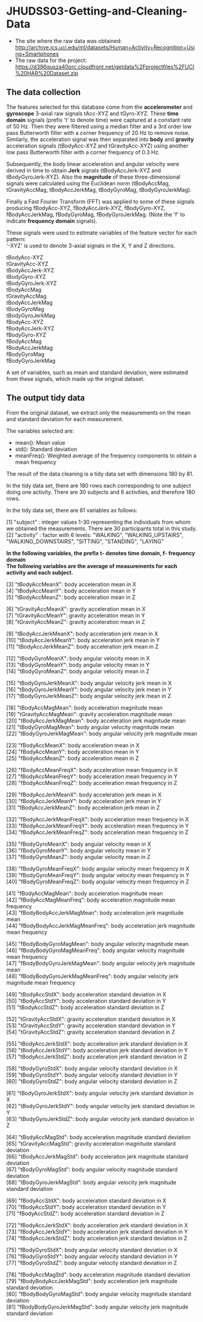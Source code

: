 # JHUDSS03-Getting-and-Cleaning-Data
* The site where the raw data was obtained:
http://archive.ics.uci.edu/ml/datasets/Human+Activity+Recognition+Using+Smartphones
* The raw data for the project:
https://d396qusza40orc.cloudfront.net/getdata%2Fprojectfiles%2FUCI%20HAR%20Dataset.zip

## The data collection 

The features selected for this database come from the **accelerometer** and **gyroscope** 3-axial raw signals tAcc-XYZ and tGyro-XYZ. These **time domain** signals (prefix 't' to denote time) were captured at a constant rate of 50 Hz. Then they were filtered using a median filter and a 3rd order low pass Butterworth filter with a corner frequency of 20 Hz to remove noise. Similarly, the acceleration signal was then separated into **body** and **gravity** acceleration signals (tBodyAcc-XYZ and tGravityAcc-XYZ) using another low pass Butterworth filter with a corner frequency of 0.3 Hz. 

Subsequently, the body linear acceleration and angular velocity were derived in time to obtain **Jerk** signals (tBodyAccJerk-XYZ and tBodyGyroJerk-XYZ). Also the **magnitude** of these three-dimensional signals were calculated using the Euclidean norm (tBodyAccMag, tGravityAccMag, tBodyAccJerkMag, tBodyGyroMag, tBodyGyroJerkMag). 

Finally a Fast Fourier Transform (FFT) was applied to some of these signals producing fBodyAcc-XYZ, fBodyAccJerk-XYZ, fBodyGyro-XYZ, fBodyAccJerkMag, fBodyGyroMag, fBodyGyroJerkMag. (Note the 'f' to indicate **frequency domain** signals). 

These signals were used to estimate variables of the feature vector for each pattern:  
'-XYZ' is used to denote 3-axial signals in the X, Y and Z directions.

tBodyAcc-XYZ\
tGravityAcc-XYZ\
tBodyAccJerk-XYZ\
tBodyGyro-XYZ\
tBodyGyroJerk-XYZ\
tBodyAccMag\
tGravityAccMag\
tBodyAccJerkMag\
tBodyGyroMag\
tBodyGyroJerkMag\
fBodyAcc-XYZ\
fBodyAccJerk-XYZ\
fBodyGyro-XYZ\
fBodyAccMag\
fBodyAccJerkMag\
fBodyGyroMag\
fBodyGyroJerkMag


A set of variables, such as mean and standard deviation, were estimated from these signals, which made up the original dataset.

## The output tidy data

From the original dataset, we extract only the measurements on the mean and standard deviation for each measurement.

The variables selected are: 

* mean(): Mean value
* std(): Standard deviation
* meanFreq(): Weighted average of the frequency components to obtain a mean frequency

The result of the data cleaning is a tidy data set with dimensions 180 by 81.

In the tidy data set, there are 180 rows each corresponding to one subject doing one activity. There are 30 subjects and 6 activities, and therefore 180 rows.

In the tidy data set, there are 81 variables as follows:
 
 [1] "subject" : integer values 1-30 representing the individuals from whom we obtained the measurements. There are 30 participants total in this study.    
 [2] "activity" : factor with 6 levels: "WALKING", "WALKING_UPSTAIRS", "WALKING_DOWNSTAIRS", "SITTING", "STANDING", "LAYING"
 
**In the following variables, the prefix t- denotes time domain, f- frequency domain**\
**The following variables are the average of measurements for each activity and each subject.**

 [3] "tBodyAccMeanX": body acceleration mean in X               
 [4] "tBodyAccMeanY": body acceleration mean in Y      
 [5] "tBodyAccMeanZ": body acceleration mean in Z   
 
 [6] "tGravityAccMeanX": gravity acceleration mean in X          
 [7] "tGravityAccMeanY": gravity acceleration mean in Y           
 [8] "tGravityAccMeanZ": gravity acceleration mean in Z
 
 [9] "tBodyAccJerkMeanX": body acceleration jerk mean in X       
[10] "tBodyAccJerkMeanY": body acceleration jerk mean in Y        
[11] "tBodyAccJerkMeanZ": body acceleration jerk mean in Z 

[12] "tBodyGyroMeanX": body angular velocity mean in X            
[13] "tBodyGyroMeanY": body angular velocity mean in Y            
[14] "tBodyGyroMeanZ": body angular velocity mean in Z    

[15] "tBodyGyroJerkMeanX": body angular velocity jerk mean in X\
[16] "tBodyGyroJerkMeanY": body angular velocity jerk mean in Y   
[17] "tBodyGyroJerkMeanZ": body angular velocity jerk mean in Z

[18] "tBodyAccMagMean": body acceleration magnitude mean         
[19] "tGravityAccMagMean": gravity acceleration magnitude mean    
[20] "tBodyAccJerkMagMean": body acceleration jerk magnitude mean \
[21] "tBodyGyroMagMean": body angular velocity magnitude mean            
[22] "tBodyGyroJerkMagMean": body angular velocity jerk magnitude mean 

[23] "fBodyAccMeanX": body acceleration mean in X               
[24] "fBodyAccMeanY": body acceleration mean in Y               
[25] "fBodyAccMeanZ": body acceleration mean in Z         

[26] "fBodyAccMeanFreqX": body acceleration mean frequency in X           
[27] "fBodyAccMeanFreqY": body acceleration mean frequency in Y           
[28] "fBodyAccMeanFreqZ": body acceleration mean frequency in Z     

[29] "fBodyAccJerkMeanX": body acceleration jerk mean in X            
[30] "fBodyAccJerkMeanY": body acceleration jerk mean in Y            
[31] "fBodyAccJerkMeanZ": body acceleration jerk mean in Z 

[32] "fBodyAccJerkMeanFreqX": body acceleration mean frequency in X        
[33] "fBodyAccJerkMeanFreqY": body acceleration mean frequency in Y        
[34] "fBodyAccJerkMeanFreqZ": body acceleration mean frequency in Z   

[35] "fBodyGyroMeanX": body angular velocity mean in X                
[36] "fBodyGyroMeanY": body angular velocity mean in Y               
[37] "fBodyGyroMeanZ": body angular velocity mean in Z        

[38] "fBodyGyroMeanFreqX": body angular velocity mean frequency in X           
[39] "fBodyGyroMeanFreqY": body angular velocity mean frequency in Y           
[40] "fBodyGyroMeanFreqZ": body angular velocity mean frequency in Z 

[41] "fBodyAccMagMean": body acceleration magnitude mean             
[42] "fBodyAccMagMeanFreq": body acceleration magnitude mean frequency         
[43] "fBodyBodyAccJerkMagMean": body acceleration jerk magnitude mean     
[44] "fBodyBodyAccJerkMagMeanFreq": body acceleration jerk magnitude mean frequency

[45] "fBodyBodyGyroMagMean": body angular velocity magnitude mean        
[46] "fBodyBodyGyroMagMeanFreq": body angular velocity magnitude mean frequency    
[47] "fBodyBodyGyroJerkMagMean": body angular velocity jerk magnitude mean    
[48] "fBodyBodyGyroJerkMagMeanFreq": body angular velocity jerk magnitude mean frequency

[49] "tBodyAccStdX": body acceleration standard deviation in X               
[50] "tBodyAccStdY": body acceleration standard deviation in Y                
[51] "tBodyAccStdZ": body acceleration standard deviation in Z  

[52] "tGravityAccStdX": gravity acceleration standard deviation in X             
[53] "tGravityAccStdY": gravity acceleration standard deviation in Y             
[54] "tGravityAccStdZ": gravity acceleration standard deviation in Z 

[55] "tBodyAccJerkStdX": body acceleration jerk standard deviation in X            
[56] "tBodyAccJerkStdY": body acceleration jerk standard deviation in Y            
[57] "tBodyAccJerkStdZ": body acceleration jerk standard deviation in Z  

[58] "tBodyGyroStdX": body angular velocity standard deviation in X               
[59] "tBodyGyroStdY": body angular velocity standard deviation in Y                
[60] "tBodyGyroStdZ": body angular velocity standard deviation in Z  

[61] "tBodyGyroJerkStdX": body angular velocity jerk standard deviation in X            
[62] "tBodyGyroJerkStdY": body angular velocity jerk standard deviation in Y           
[63] "tBodyGyroJerkStdZ": body angular velocity jerk standard deviation in Z  

[64] "tBodyAccMagStd": body acceleration magnitude standard deviation              
[65] "tGravityAccMagStd": gravity acceleration magnitude standard deviation            
[66] "tBodyAccJerkMagStd": body acceleration jerk magnitude standard deviation           
[67] "tBodyGyroMagStd": body angular velocity magnitude standard deviation             
[68] "tBodyGyroJerkMagStd": body angular velocity jerk magnitude standard deviation 

[69] "fBodyAccStdX": body acceleration standard deviation in X                
[70] "fBodyAccStdY": body acceleration standard deviation in Y                
[71] "fBodyAccStdZ": body acceleration standard deviation in Z          

[72] "fBodyAccJerkStdX": body acceleration jerk standard deviation in X            
[73] "fBodyAccJerkStdY": body acceleration jerk standard deviation in Y            
[74] "fBodyAccJerkStdZ": body acceleration jerk standard deviation in Z     

[75] "fBodyGyroStdX": body angular velocity standard deviation in X               
[76] "fBodyGyroStdY": body angular velocity standard deviation in Y               
[77] "fBodyGyroStdZ": body angular velocity standard deviation in Z    

[78] "fBodyAccMagStd": body acceleration magnitude standard deviation              
[79] "fBodyBodyAccJerkMagStd": body acceleration jerk magnitude standard deviation       
[80] "fBodyBodyGyroMagStd": body angular velocity magnitude standard deviation         
[81] "fBodyBodyGyroJerkMagStd": body angular velocity jerk magnitude standard deviation 
